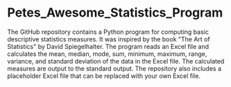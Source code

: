 # Petes_Awesome_Statistics_Program
The GitHub repository contains a Python program for computing basic descriptive statistics measures. It was inspired by the book "The Art of Statistics" by David Spiegelhalter. The program reads an Excel file and calculates the mean, median, mode, sum, minimum, maximum, range, variance, and standard deviation of the data in the Excel file. The calculated measures are output to the standard output. The repository also includes a placeholder Excel file that can be replaced with your own Excel file.
